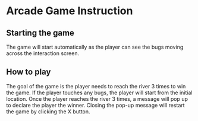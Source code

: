 # Arcade Game Instruction


## Starting the game
The game will start automatically as the player can see the bugs moving across the interaction screen.


## How to play
The goal of the game is the player needs to reach the river 3 times to win the game. If the player touches any bugs, the player will start from the initial location. Once the player reaches the river 3 times, a message will pop up to declare the player the winner. Closing the pop-up message will restart the game by clicking the X button.
